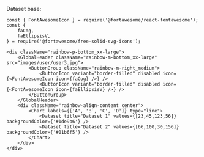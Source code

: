 Dataset base:

    const { FontAwesomeIcon } = require('@fortawesome/react-fontawesome');
    const {
        faCog,
        faEllipsisV,
    } = require('@fortawesome/free-solid-svg-icons');

    <div className="rainbow-p-bottom_xx-large">
        <GlobalHeader className="rainbow-m-bottom_xx-large" src="images/user/user3.jpg">
            <ButtonGroup className="rainbow-m-right_medium">
                <ButtonIcon variant="border-filled" disabled icon={<FontAwesomeIcon icon={faCog} />} />
                <ButtonIcon variant="border-filled" disabled icon={<FontAwesomeIcon icon={faEllipsisV} />} />
            </ButtonGroup>
        </GlobalHeader>
        <div className="rainbow-align-content_center">
            <Chart labels={['A', 'B', 'C', 'D']} type="line">
                <Dataset title="Dataset 1" values={[23,45,123,56]} backgroundColor={'#1de9b6'} />
                <Dataset title="Dataset 2" values={[66,100,30,156]} backgroundColor={'#01b6f5'} />
            </Chart>
        </div>
    </div>


